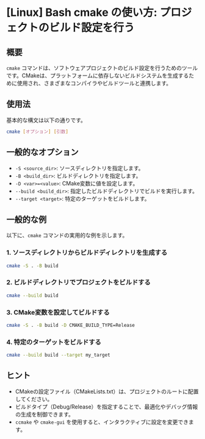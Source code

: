 # [Linux] Bash cmake の使い方: プロジェクトのビルド設定を行う

## 概要
`cmake` コマンドは、ソフトウェアプロジェクトのビルド設定を行うためのツールです。CMakeは、プラットフォームに依存しないビルドシステムを生成するために使用され、さまざまなコンパイラやビルドツールと連携します。

## 使用法
基本的な構文は以下の通りです。

```bash
cmake [オプション] [引数]
```

## 一般的なオプション
- `-S <source_dir>`: ソースディレクトリを指定します。
- `-B <build_dir>`: ビルドディレクトリを指定します。
- `-D <var>=<value>`: CMake変数に値を設定します。
- `--build <build_dir>`: 指定したビルドディレクトリでビルドを実行します。
- `--target <target>`: 特定のターゲットをビルドします。

## 一般的な例
以下に、`cmake` コマンドの実用的な例を示します。

### 1. ソースディレクトリからビルドディレクトリを生成する
```bash
cmake -S . -B build
```

### 2. ビルドディレクトリでプロジェクトをビルドする
```bash
cmake --build build
```

### 3. CMake変数を設定してビルドする
```bash
cmake -S . -B build -D CMAKE_BUILD_TYPE=Release
```

### 4. 特定のターゲットをビルドする
```bash
cmake --build build --target my_target
```

## ヒント
- CMakeの設定ファイル（CMakeLists.txt）は、プロジェクトのルートに配置してください。
- ビルドタイプ（Debug/Release）を指定することで、最適化やデバッグ情報の生成を制御できます。
- `ccmake` や `cmake-gui` を使用すると、インタラクティブに設定を変更できます。